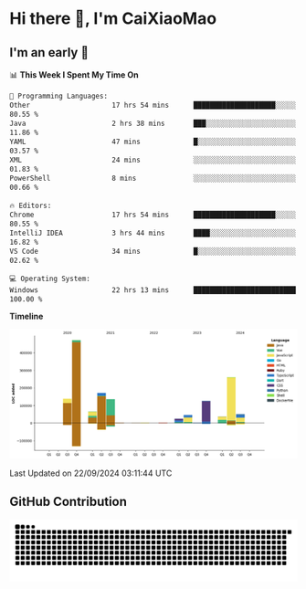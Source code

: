 # Hi there 👋, I'm CaiXiaoMao

## I'm an early 🐤
<!--START_SECTION:waka-->
📊 **This Week I Spent My Time On** 

```text
💬 Programming Languages: 
Other                    17 hrs 54 mins      ████████████████████░░░░░   80.55 % 
Java                     2 hrs 38 mins       ███░░░░░░░░░░░░░░░░░░░░░░   11.86 % 
YAML                     47 mins             █░░░░░░░░░░░░░░░░░░░░░░░░   03.57 % 
XML                      24 mins             ░░░░░░░░░░░░░░░░░░░░░░░░░   01.83 % 
PowerShell               8 mins              ░░░░░░░░░░░░░░░░░░░░░░░░░   00.66 % 

🔥 Editors: 
Chrome                   17 hrs 54 mins      ████████████████████░░░░░   80.55 % 
IntelliJ IDEA            3 hrs 44 mins       ████░░░░░░░░░░░░░░░░░░░░░   16.82 % 
VS Code                  34 mins             █░░░░░░░░░░░░░░░░░░░░░░░░   02.62 % 

💻 Operating System: 
Windows                  22 hrs 13 mins      █████████████████████████   100.00 % 
```

**Timeline**

![Lines of Code chart](https://raw.githubusercontent.com/caixiaomao/caixiaomao/main/assets/bar_graph.png)


 Last Updated on 22/09/2024 03:11:44 UTC
<!--END_SECTION:waka-->

## GitHub Contribution
<picture>
  <source media="(prefers-color-scheme: dark)" srcset="/dist/snake/github-contribution-grid-snake-dark.svg" />
  <source media="(prefers-color-scheme: light)" srcset="/dist/snake/github-contribution-grid-snake.svg" />
  <img alt="github contribution grid snake animation" src="/dist/snake/github-contribution-grid-snake.svg" />
</picture>
